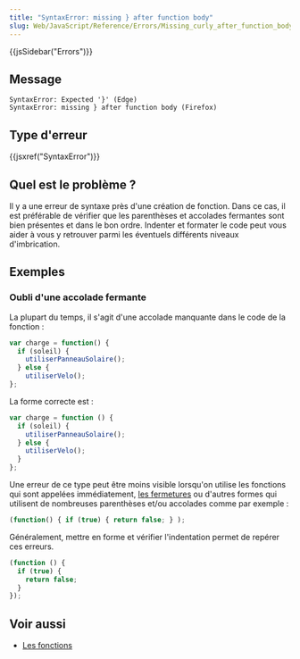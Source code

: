 ```yaml
---
title: "SyntaxError: missing } after function body"
slug: Web/JavaScript/Reference/Errors/Missing_curly_after_function_body
---
```


{{jsSidebar("Errors")}}

## Message

```
SyntaxError: Expected '}' (Edge)
SyntaxError: missing } after function body (Firefox)
```

## Type d'erreur

{{jsxref("SyntaxError")}}

## Quel est le problème ?

Il y a une erreur de syntaxe près d'une création de fonction. Dans ce cas, il est préférable de vérifier que les parenthèses et accolades fermantes sont bien présentes et dans le bon ordre. Indenter et formater le code peut vous aider à vous y retrouver parmi les éventuels différents niveaux d'imbrication.

## Exemples

### Oubli d'une accolade fermante

La plupart du temps, il s'agit d'une accolade manquante dans le code de la fonction :

```js example-bad
var charge = function() {
  if (soleil) {
    utiliserPanneauSolaire();
  } else {
    utiliserVelo();
};
```

La forme correcte est :

```js example-good
var charge = function () {
  if (soleil) {
    utiliserPanneauSolaire();
  } else {
    utiliserVelo();
  }
};
```

Une erreur de ce type peut être moins visible lorsqu'on utilise les fonctions qui sont appelées immédiatement, [les fermetures](/fr/docs/Web/JavaScript/Closures) ou d'autres formes qui utilisent de nombreuses parenthèses et/ou accolades comme par exemple :

```js example-bad
(function() { if (true) { return false; } );
```

Généralement, mettre en forme et vérifier l'indentation permet de repérer ces erreurs.

```js example-good
(function () {
  if (true) {
    return false;
  }
});
```

## Voir aussi

- [Les fonctions](/fr/docs/Web/JavaScript/Guide/Fonctions)
